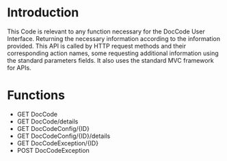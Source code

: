 # **Introduction**
This Code is relevant to any function necessary for the DocCode User Interface. Returning the necessary information according to the information provided. This API is called by HTTP request methods and their corresponding action names, some requesting additional information using the standard parameters fields. It also uses the standard MVC framework for APIs.

# **Functions**
- GET DocCode
- GET DocCode/details
- GET DocCodeConfig/{ID}
- GET DocCodeConfig/{ID}/details
- GET DocCodeException/{ID}
- POST DocCodeException

